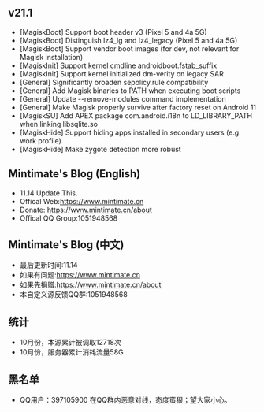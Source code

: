 ## v21.1
- [MagiskBoot] Support boot header v3 (Pixel 5 and 4a 5G)
- [MagiskBoot] Distinguish lz4_lg and lz4_legacy (Pixel 5 and 4a 5G)
- [MagiskBoot] Support vendor boot images (for dev, not relevant for Magisk installation)
- [MagiskInit] Support kernel cmdline androidboot.fstab_suffix
- [MagiskInit] Support kernel initialized dm-verity on legacy SAR
- [General] Significantly broaden sepolicy.rule compatibility
- [General] Add Magisk binaries to PATH when executing boot scripts
- [General] Update --remove-modules command implementation
- [General] Make Magisk properly survive after factory reset on Android 11
- [MagiskSU] Add APEX package com.android.i18n to LD_LIBRARY_PATH when linking libsqlite.so
- [MagiskHide] Support hiding apps installed in secondary users (e.g. work profile)
- [MagiskHide] Make zygote detection more robust


## Mintimate's Blog (English)
- 11.14 Update This.
- Offical Web:https://www.mintimate.cn
- Donate: https://www.mintimate.cn/about
- Offical QQ Group:1051948568

## Mintimate's Blog (中文)
- 最后更新时间:11.14
- 如果有问题:https://www.mintimate.cn
- 如果先捐赠:https://www.mintimate.cn/about
- 本自定义源反馈QQ群:1051948568

## 统计
- 10月份，本源累计被调取12718次
- 10月份，服务器累计消耗流量58G

## 黑名单
- QQ用户：397105900 在QQ群内恶意对线，态度蛮狠；望大家小心。
